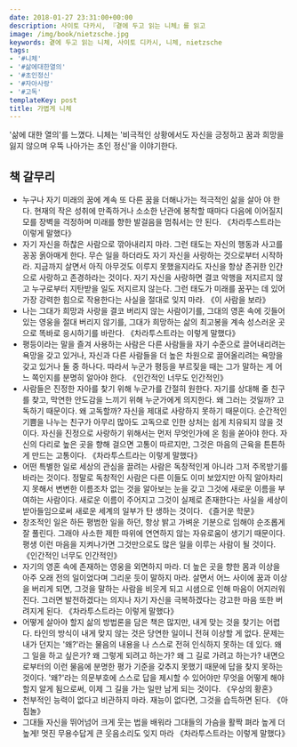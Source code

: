 ```yaml
---
date: 2018-01-27 23:31:00+00:00
description: 사이토 다카시, 『곁에 두고 읽는 니체』를 읽고
image: /img/book/nietzsche.jpg
keywords: 곁에 두고 읽는 니체, 사이토 디카시, 니체, nietzsche
tags:
- '#니체'
- '#삶에대한열의'
- '#초인정신'
- '#자아사랑'
- '#고독'
templateKey: post
title: 가볍게 니체
---
```

'삶에 대한 열의'를 느꼈다. 니체는 '비극적인 상황에서도 자신을 긍정하고 꿈과 희망을 잃지 않으며 우뚝 나아가는 초인 정신'을 이야기한다. 

## 책 갈무리

* 누구나 자기 미래의 꿈에 계속 또 다른 꿈을 더해나가는 적극적인 삶을 살아 야 한다. 현재의 작은 성취에 만족하거나 소소한 난관에 봉착할 때마다 다음에 이어질지 모를 장벽을 걱정하며 미래를 향한 발걸음을 멈춰서는 안 된다. 《차라투스트라는 이렇게 말했다》
* 자기 자신을 하찮은 사람으로 깎아내리지 마라. 그런 태도는 자신의 행동과 사고를 꽁꽁 옭아매게 한다. 무슨 일을 하더라도 자기 자신을 사랑하는 것으로부터 시작하라. 지금까지 살면서 아직 아무것도 이루지 못했을지라도 자신을 항상 존귀한 인간으로 사랑하고 존경하라는 것이다. 자기 자신을 사랑하면 결코 악행을 저지르지 않고 누구로부터 지탄받을 일도 저지르지 않는다. 그런 태도가 미래를 꿈꾸는 데 있어 가장 강력한 힘으로 작용한다는 사실을 절대로 잊지 마라. 《이 사람을 보라》
* 나는 그대가 희망과 사랑을 결코 버리지 않는 사람이기를, 그대의 영혼 속에 깃들어 있는 영웅을 절대 버리지 않기를, 그대가 희망하는 삶의 최고봉을 계속 성스러운 곳으로 똑바로 응시하기를 바란다. 《차라투스트라는 이렇게 말했다》
* 평등이라는 말을 즐겨 사용하는 사람은 다른 사람들을 자기 수준으로 끌어내리려는 욕망을 갖고 있거나, 자신과 다른 사람들을 더 높은 차원으로 끌어올리려는 욕망을 갖고 있거나 둘 중 하나다. 따라서 누군가 평등을 부르짖을 때는 그가 말하는 게 어느 쪽인지를 분명히 알아야 한다. 《인간적인 너무도 인간적인》
* 사람들은 진정한 자아를 찾기 위해 누군가를 간절히 원한다. 자기를 상대해 줄 친구를 찾고, 막연한 안도감을 느끼기 위해 누군가에게 의지한다. 왜 그러는 것일까? 고독하기 때문이다. 왜 고독할까? 자신을 제대로 사랑하지 못하기 때문이다. 순간적인 기쁨을 나누는 친구가 아무리 많아도 고독으로 인한 상처는 쉽게 치유되지 않을 것이다. 자신을 진정으로 사랑하기 위해서는 먼저 무엇인가에 온 힘을 쏟아야 한다. 자신의 다리로 높은 곳을 향해 걸으면 고통이 따르지만, 그것은 마음의 근육을 튼튼하게 만드는 고통이다. 《차라투스트라는 이렇게 말했다》
* 어떤 특별한 일로 세상의 관심을 끌려는 사람은 독창적인게 아니라 그저 주목받기를 바라는 것이다. 정말로 독창적인 사람은 다른 이들도 이미 보았지만 아직 알아차리지 못해서 변변한 이름조차 없는 것을 알아보는 눈을 갖고 그것에 새로운 이름을 부여하는 사람이다. 새로운 이름이 주어지고 그것이 실제로 존재한다는 사실을 세상이 받아들임으로써 새로운 세계의 일부가 탄 생하는 것이다. 《즐거운 학문》
* 창조적인 일은 하든 평범한 일을 하던, 항상 밝고 가벼운 기분으로 임해야 순조롭게 잘 풀린다. 그래야 사소한 제한 따위에 연연하지 않는 자유로움이 생기기 때문이다. 평생 이런 마음을 지켜나가면 그것만으로도 많은 일을 이루는 사람이 될 것이다. 《인간적인 너무도 인간적인》
* 자기의 영혼 속에 존재하는 영웅을 외면하지 마라. 더 높은 곳을 향한 몸과 이상을 아주 오래 전의 일이었다며 그리운 듯이 말하지 마라. 살면서 어느 사이에 꿈과 이상을 버리게 되면, 그것을 말하는 사람을 비웃게 되고 시샘으로 인해 마음이 어지러워진다. 그러면 발전하겠다는 의지나 자기 자신을 극복하겠다는 강고한 마음 또한 버려지게 된다. 《차라투스트라는 이렇게 말했다》
* 어떻게 살아야 할지 삶의 방법론을 담은 책은 많지만, 내게 맞는 것을 찾기는 어렵다. 타인의 방식이 내게 맞지 않는 것은 당연한 일이니 전혀 이상할 게 없다. 문제는 내가 던지는 '왜?'라는 물음의 내용을 나 스스로 전혀 인식하지 못하는 데 있다. 왜 그 일을 하고 싶은가? 왜 그렇게 되려고 하는가? 왜 그 길로 가려고 하는가? 내면으로부터의 이런 물음에 분명한 평가 기준을 갖추지 못했기 때문에 답을 찾지 못하는 것이다. '왜?'라는 의문부호에 스스로 답을 제시할 수 있어야만 무엇을 어떻게 해야 할지 알게 됨으로써, 이제 그 길을 가는 일만 남게 되는 것이다. 《우상의 황혼》
* 천부적인 능력이 없다고 비관하지 마라. 재능이 없다면, 그것을 습득하면 된다. 《아침놀》
* 그대들 자신을 뛰어넘어 크게 웃는 법을 배워라 그대들의 가슴을 활짝 펴라 높게 더 높게! 멋진 무용수답게 큰 웃음소리도 잊지 마라 《차라투스트라는 이렇게 말했다》